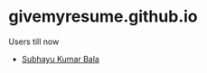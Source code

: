 # givemyresume.github.io

Users till now

  - [Subhayu Kumar Bala](https://givemyresume.github.io/subhayu99)

